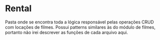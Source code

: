 # Rental

Pasta onde se encontra toda a lógica responsável pelas operações CRUD com locações de filmes. Possui patterns similares às do módulo de filmes, portanto não irei descrever as funções de cada arquivo aqui. 

